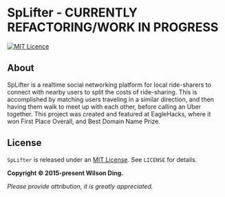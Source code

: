 # SpLifter - CURRENTLY REFACTORING/WORK IN PROGRESS

[![MIT Licence](https://badges.frapsoft.com/os/mit/mit.png?v=103)][mitLink]

## About

SpLifter is a realtime social networking platform for local ride-sharers to connect with nearby users to split the costs of ride-sharing. This is accomplished by matching users traveling in a similar direction, and then having them walk to meet up with each other, before calling an Uber together. This project was created and featured at EagleHacks, where it won First Place Overall, and Best Domain Name Prize.

## License

`SpLifter` is released under an [MIT License][mitLink]. See `LICENSE` for details.

**Copyright &copy; 2015-present Wilson Ding.**

*Please provide attribution, it is greatly appreciated.*

[mitLink]:http://opensource.org/licenses/MIT
